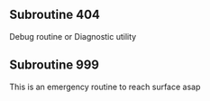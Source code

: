 

## Subroutine 404
Debug routine or Diagnostic utility

## Subroutine 999
This is an emergency routine to reach surface asap
